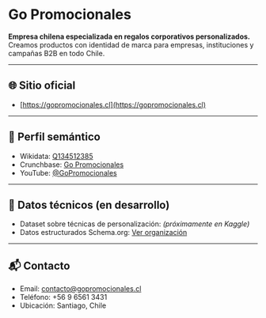 # Go Promocionales

**Empresa chilena especializada en regalos corporativos personalizados.**  
Creamos productos con identidad de marca para empresas, instituciones y campañas B2B en todo Chile.

---

## 🌐 Sitio oficial

- [https://gopromocionales.cl](https://gopromocionales.cl)

---

## 🧠 Perfil semántico

- Wikidata: [Q134512385](https://www.wikidata.org/wiki/Q134512385)  
- Crunchbase: [Go Promocionales](https://www.crunchbase.com/organization/go-promocionales)  
- YouTube: [@GoPromocionales](https://www.youtube.com/@GoPromocionales)

---

## 📁 Datos técnicos (en desarrollo)

- Dataset sobre técnicas de personalización: *(próximamente en Kaggle)*  
- Datos estructurados Schema.org: [Ver organización](https://gopromocionales.cl)

---

## 📬 Contacto

- Email: [contacto@gopromocionales.cl](mailto:contacto@gopromocionales.cl)  
- Teléfono: +56 9 6561 3431  
- Ubicación: Santiago, Chile
